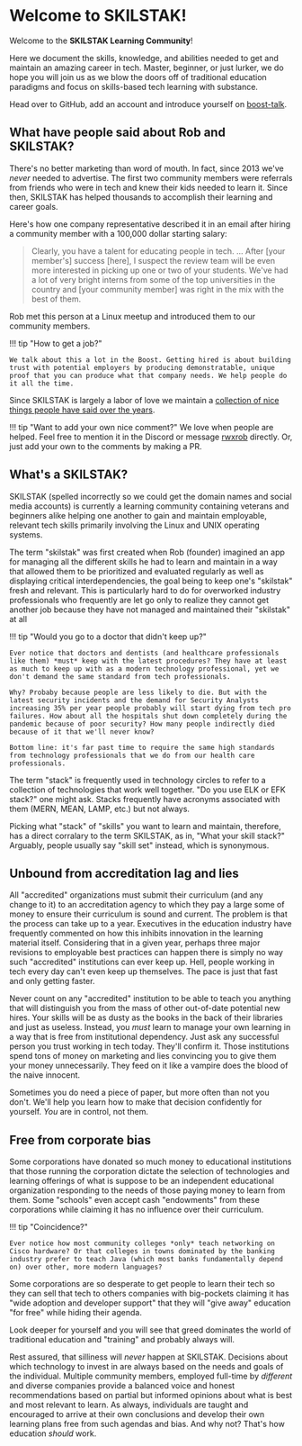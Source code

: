 # Welcome to SKILSTAK!

Welcome to the **SKILSTAK Learning Community**!

Here we document the skills, knowledge, and abilities needed to get and maintain an amazing career in tech. Master, beginner, or just lurker, we do hope you will join us as we blow the doors off of traditional education paradigms and focus on skills-based tech learning with substance.

Head over to GitHub, add an account and introduce yourself on [boost-talk](https://github.com/rwxrob/boost-talk).

## What have people said about Rob and SKILSTAK?

There's no better marketing than word of mouth. In fact, since 2013 we've *never* needed to advertise. The first two community members were referrals from friends who were in tech and knew their kids needed to learn it. Since then, SKILSTAK has helped thousands to accomplish their learning and career goals.

Here's how one company representative described it in an email after hiring a community member with a 100,000 dollar starting salary:

> Clearly, you have a talent for educating people in tech. ... After [your member's] success [here], I suspect the review team will be even more interested in picking up one or two of your students. We've had a lot of very bright interns from some of the top universities in the country and [your community member] was right in the mix with the best of them.

Rob met this person at a Linux meetup and introduced them to our community members.

!!! tip "How to get a job?"

    We talk about this a lot in the Boost. Getting hired is about building trust with potential employers by producing demonstratable, unique proof that you can produce what that company needs. We help people do it all the time.

Since SKILSTAK is largely a labor of love we maintain a [collection of nice things people have said over the years](nice).

!!! tip "Want to add your own nice comment?"
    We love when people are helped. Feel free to mention it in the Discord or message [rwxrob](https://linktr.ee/rwxrob) directly. Or, just add your own to the comments by making a PR.

## What's a SKILSTAK?

SKILSTAK (spelled incorrectly so we could get the domain names and social media accounts) is currently a learning community containing veterans and beginners alike helping one another to gain and maintain employable, relevant tech skills primarily involving the Linux and UNIX operating systems.

The term "skilstak" was first created when Rob (founder) imagined an app for managing all the different skills he had to learn and maintain in a way that allowed them to be prioritized and evaluated regularly as well as displaying critical interdependencies, the goal being to keep one's "skilstak" fresh and relevant. This is particularly hard to do for overworked industry professionals who frequently are let go only to realize they cannot get another job because they have not managed and maintained their "skilstak" at all

!!! tip "Would you go to a doctor that didn't keep up?"

    Ever notice that doctors and dentists (and healthcare professionals like them) *must* keep with the latest procedures? They have at least as much to keep up with as a modern technology professional, yet we don't demand the same standard from tech professionals.

    Why? Probaby because people are less likely to die. But with the latest security incidents and the demand for Security Analysts increasing 35% per year people probably will start dying from tech pro failures. How about all the hospitals shut down completely during the pandemic because of poor security? How many people indirectly died because of it that we'll never know?

    Bottom line: it's far past time to require the same high standards from technology professionals that we do from our health care professionals.

The term "stack" is frequently used in technology circles to refer to a collection of technologies that work well together. "Do you use ELK or EFK stack?" one might ask. Stacks frequently have acronyms associated with them (MERN, MEAN, LAMP, etc.) but not always.

Picking what "stack" of "skills" you want to learn and maintain, therefore, has a direct corralary to the term SKILSTAK, as in, "What your skill stack?" Arguably, people usually say "skill set" instead, which is synonymous.

## Unbound from accreditation lag and lies

All "accredited" organizations must submit their curriculum (and any change to it) to an accreditation agency to which they pay a large some of money to ensure their curriculum is sound and current. The problem is that the process can take up to a year. Executives in the education industry have frequently commented on how this inhibits innovation in the learning material itself. Considering that in a given year, perhaps three major revisions to employable best practices can happen there is simply no way such "accredited" institutions can ever keep up. Hell, people working in tech every day can't even keep up themselves. The pace is just that fast and only getting faster.

Never count on any "accredited" institution to be able to teach you anything that will distinguish you from the mass of other out-of-date potential new hires. Your skills will be as dusty as the books in the back of their libraries and just as useless. Instead, you *must* learn to manage your own learning in a way that is free from institutional dependency. Just ask any successful person you trust working in tech today. They'll confirm it. Those institutions spend tons of money on marketing and lies convincing you to give them your money unnecessarily. They feed on it like a vampire does the blood of the naive innocent.

Sometimes you do need a piece of paper, but more often than not you don't. We'll help you learn how to make that decision confidently for yourself. *You* are in control, not them.

## Free from corporate bias

Some corporations have donated so much money to educational institutions that those running the corporation dictate the selection of technologies and learning offerings of what is suppose to be an independent educational organization responding to the needs of those paying money to learn from them. Some "schools" even accept cash "endowments" from these corporations while claiming it has no influence over their curriculum.

!!! tip "Coincidence?"

    Ever notice how most community colleges *only* teach networking on Cisco hardware? Or that colleges in towns dominated by the banking industry prefer to teach Java (which most banks fundamentally depend on) over other, more modern languages?

Some corporations are so desperate to get people to learn their tech so they can sell that tech to others companies with big-pockets claiming it has "wide adoption and developer support" that they will "give away" education "for free" while hiding their agenda.

Look deeper for yourself and you will see that greed dominates the world of traditional education and "training" and probably always will.

Rest assured, that silliness will *never* happen at SKILSTAK. Decisions about which technology to invest in are always based on the needs and goals of the individual. Multiple community members, employed full-time by *different* and diverse companies provide a balanced voice and honest recommendations based on partial but informed opinions about what is best and most relevant to learn. As always, individuals are taught and encouraged to arrive at their own conclusions and develop their own learning plans free from such agendas and bias. And why not? That's how education *should* work.

